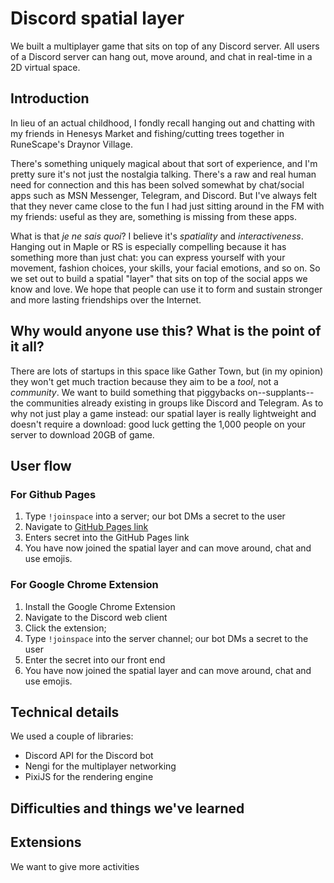 # Discord spatial layer

We built a multiplayer game that sits on top of any Discord server.
All users of a Discord server can hang out, move around, and chat
in real-time in a 2D virtual space.

## Introduction

In lieu of an actual childhood,
I fondly recall hanging out and chatting with my friends in Henesys Market 
and fishing/cutting trees together in RuneScape's Draynor Village.

There's something uniquely magical about that sort of experience,
and I'm pretty sure it's not just the nostalgia talking.
There's a raw and real human need for connection
and this has been solved somewhat by chat/social apps 
such as MSN Messenger, Telegram, and Discord.
But I've always felt that they never came close to the 
fun I had just sitting around in the FM with my friends:
useful as they are, something is missing from these apps.

What is that *je ne sais quoi*? I believe it's _spatiality_
and _interactiveness_. 
Hanging out in Maple or RS is especially compelling because 
it has something more than just chat: 
you can express yourself with your movement, fashion choices, your
skills, your facial emotions, and so on.
So we set out to build a spatial "layer" that sits on top
of the social apps we know and love.
We hope that people can use it to form and sustain 
stronger and more lasting friendships over the Internet.

## Why would anyone use this? What is the point of it all?

There are lots of startups in this space like Gather Town,
but (in my opinion) they won't get much traction because they aim
to be a *tool*, not a *community*.
We want to build something that piggybacks on--supplants--the communities
already existing in groups like Discord and Telegram.
As to why not just play a game instead:
our spatial layer is really lightweight and doesn't require a download:
good luck getting the 1,000 people on your server to download 20GB of game.

## User flow

### For Github Pages

1. Type `!joinspace` into a server; our bot DMs a secret to the user
2. Navigate to [GitHub Pages link](https://juxd.github.io/discord-spatial-layer/)
3. Enters secret into the GitHub Pages link
4. You have now joined the spatial layer and can move around, chat and use emojis.

### For Google Chrome Extension

1. Install the Google Chrome Extension 
2. Navigate to the Discord web client
3. Click the extension; 
4. Type `!joinspace` into the server channel; our bot DMs a secret to the user
5. Enter the secret into our front end
6. You have now joined the spatial layer and can move around, chat and use emojis.

## Technical details

We used a couple of libraries:

- Discord API for the Discord bot
- Nengi for the multiplayer networking 
- PixiJS for the rendering engine

## Difficulties and things we've learned




## Extensions

We want to give more activities 